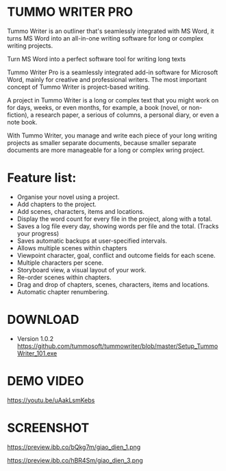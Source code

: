 # TUMMO WRITER PRO

Tummo Writer is an outliner that's seamlessly integrated with MS Word, it turns MS Word into an all-in-one writing software for long or complex writing projects.

Turn MS Word into a perfect software tool for writing long texts

Tummo Writer Pro is a seamlessly integrated add-in software for Microsoft Word, mainly for creative and professional writers. The most important concept of Tummo Writer is project-based writing.

A project in Tummo Writer is a long or complex text that you might work on for days, weeks, or even months, for example, a book (novel, or non-fiction), a research paper, a serious of columns, a personal diary, or even a note book.

With Tummo Writer, you manage and write each piece of your long writing projects as smaller separate documents, because smaller separate documents are more manageable for a long or complex wring project.

# Feature list:
- Organise your novel using a project.
- Add chapters to the project.
- Add scenes, characters, items and locations.
- Display the word count for every file in the project, along with a total.
- Saves a log file every day, showing words per file and the total. (Tracks your progress)
- Saves automatic backups at user-specified intervals.
- Allows multiple scenes within chapters
- Viewpoint character, goal, conflict and outcome fields for each scene.
- Multiple characters per scene.
- Storyboard view, a visual layout of your work.
- Re-order scenes within chapters.
- Drag and drop of chapters, scenes, characters, items and locations.
- Automatic chapter renumbering.

# DOWNLOAD

- Version 1.0.2
https://github.com/tummosoft/tummowriter/blob/master/Setup_TummoWriter_101.exe

# DEMO VIDEO

https://youtu.be/uAakLsmKebs

# SCREENSHOT

https://preview.ibb.co/bQkg7m/giao_dien_1.png

https://preview.ibb.co/hBR4Sm/giao_dien_3.png
